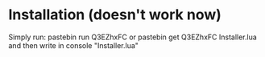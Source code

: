 Installation (doesn't work now)
====

Simply run:
pastebin run Q3EZhxFC
or pastebin get Q3EZhxFC Installer.lua and then write in console "Installer.lua"
